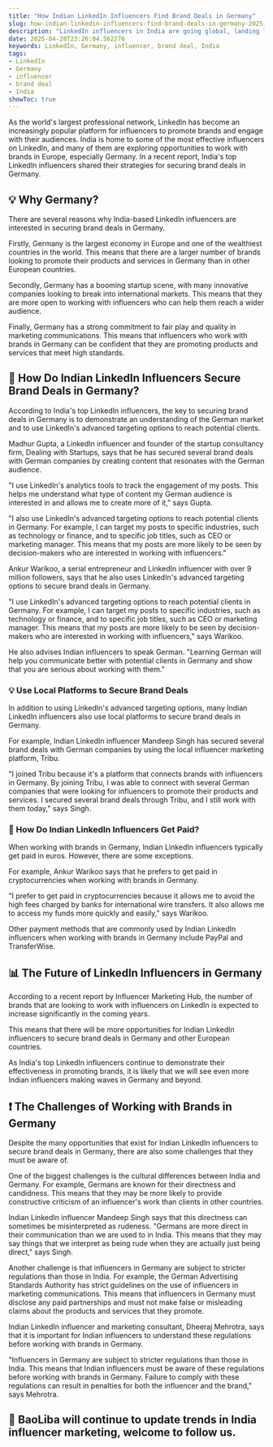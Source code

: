 ```yaml
---
title: "How Indian LinkedIn Influencers Find Brand Deals in Germany"
slug: how-indian-linkedin-influencers-find-brand-deals-in-germany-2025-04-28
description: "LinkedIn influencers in India are going global, landing lucrative brand deals in Germany. Here’s how they do it."
date: 2025-04-28T23:26:04.562276
keywords: LinkedIn, Germany, influencer, brand deal, India
tags:
- LinkedIn
- Germany
- influencer
- brand deal
- India
showToc: true
---
```


As the world's largest professional network, LinkedIn has become an increasingly popular platform for influencers to promote brands and engage with their audiences. India is home to some of the most effective influencers on LinkedIn, and many of them are exploring opportunities to work with brands in Europe, especially Germany. In a recent report, India's top LinkedIn influencers shared their strategies for securing brand deals in Germany.



## 💡 Why Germany?

There are several reasons why India-based LinkedIn influencers are interested in securing brand deals in Germany.

Firstly, Germany is the largest economy in Europe and one of the wealthiest countries in the world. This means that there are a larger number of brands looking to promote their products and services in Germany than in other European countries.

Secondly, Germany has a booming startup scene, with many innovative companies looking to break into international markets. This means that they are more open to working with influencers who can help them reach a wider audience.

Finally, Germany has a strong commitment to fair play and quality in marketing communications. This means that influencers who work with brands in Germany can be confident that they are promoting products and services that meet high standards.


## 🎤 How Do Indian LinkedIn Influencers Secure Brand Deals in Germany?

According to India's top LinkedIn influencers, the key to securing brand deals in Germany is to demonstrate an understanding of the German market and to use LinkedIn's advanced targeting options to reach potential clients.

Madhur Gupta, a LinkedIn influencer and founder of the startup consultancy firm, Dealing with Startups, says that he has secured several brand deals with German companies by creating content that resonates with the German audience.

"I use LinkedIn's analytics tools to track the engagement of my posts. This helps me understand what type of content my German audience is interested in and allows me to create more of it," says Gupta.

"I also use LinkedIn's advanced targeting options to reach potential clients in Germany. For example, I can target my posts to specific industries, such as technology or finance, and to specific job titles, such as CEO or marketing manager. This means that my posts are more likely to be seen by decision-makers who are interested in working with influencers."

Ankur Warikoo, a serial entrepreneur and LinkedIn influencer with over 9 million followers, says that he also uses LinkedIn's advanced targeting options to secure brand deals in Germany.

"I use LinkedIn's advanced targeting options to reach potential clients in Germany. For example, I can target my posts to specific industries, such as technology or finance, and to specific job titles, such as CEO or marketing manager. This means that my posts are more likely to be seen by decision-makers who are interested in working with influencers," says Warikoo.

He also advises Indian influencers to speak German. "Learning German will help you communicate better with potential clients in Germany and show that you are serious about working with them."

### 💡 Use Local Platforms to Secure Brand Deals

In addition to using LinkedIn's advanced targeting options, many Indian LinkedIn influencers also use local platforms to secure brand deals in Germany.

For example, Indian LinkedIn influencer Mandeep Singh has secured several brand deals with German companies by using the local influencer marketing platform, Tribu. 

"I joined Tribu because it's a platform that connects brands with influencers in Germany. By joining Tribu, I was able to connect with several German companies that were looking for influencers to promote their products and services. I secured several brand deals through Tribu, and I still work with them today," says Singh.

### 💸 How Do Indian LinkedIn Influencers Get Paid?

When working with brands in Germany, Indian LinkedIn influencers typically get paid in euros. However, there are some exceptions.

For example, Ankur Warikoo says that he prefers to get paid in cryptocurrencies when working with brands in Germany. 

"I prefer to get paid in cryptocurrencies because it allows me to avoid the high fees charged by banks for international wire transfers. It also allows me to access my funds more quickly and easily," says Warikoo.

Other payment methods that are commonly used by Indian LinkedIn influencers when working with brands in Germany include PayPal and TransferWise.

## 📊 The Future of LinkedIn Influencers in Germany

According to a recent report by Influencer Marketing Hub, the number of brands that are looking to work with influencers on LinkedIn is expected to increase significantly in the coming years. 

This means that there will be more opportunities for Indian LinkedIn influencers to secure brand deals in Germany and other European countries.

As India's top LinkedIn influencers continue to demonstrate their effectiveness in promoting brands, it is likely that we will see even more Indian influencers making waves in Germany and beyond.

## ❗ The Challenges of Working with Brands in Germany

Despite the many opportunities that exist for Indian LinkedIn influencers to secure brand deals in Germany, there are also some challenges that they must be aware of.

One of the biggest challenges is the cultural differences between India and Germany. For example, Germans are known for their directness and candidness. This means that they may be more likely to provide constructive criticism of an influencer's work than clients in other countries.

Indian LinkedIn influencer Mandeep Singh says that this directness can sometimes be misinterpreted as rudeness. "Germans are more direct in their communication than we are used to in India. This means that they may say things that we interpret as being rude when they are actually just being direct," says Singh.

Another challenge is that influencers in Germany are subject to stricter regulations than those in India. For example, the German Advertising Standards Authority has strict guidelines on the use of influencers in marketing communications. This means that influencers in Germany must disclose any paid partnerships and must not make false or misleading claims about the products and services that they promote.

Indian LinkedIn influencer and marketing consultant, Dheeraj Mehrotra, says that it is important for Indian influencers to understand these regulations before working with brands in Germany.

"Influencers in Germany are subject to stricter regulations than those in India. This means that Indian influencers must be aware of these regulations before working with brands in Germany. Failure to comply with these regulations can result in penalties for both the influencer and the brand," says Mehrotra.

## 📢 BaoLiba will continue to update trends in India influencer marketing, welcome to follow us.